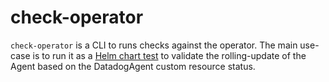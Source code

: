 # check-operator

`check-operator` is a CLI to runs checks against the operator.
The main use-case is to run it as a [Helm chart test](https://helm.sh/docs/topics/chart_tests/) to validate the rolling-update of the Agent based on the DatadogAgent custom resource status.
